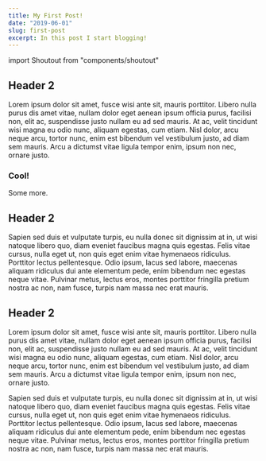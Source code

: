 ```yaml
---
title: My First Post!
date: "2019-06-01"
slug: first-post
excerpt: In this post I start blogging!
---
```


import Shoutout from "components/shoutout"

## Header 2

Lorem ipsum dolor sit amet, fusce wisi ante sit, mauris porttitor. Libero nulla purus dis amet vitae, nullam dolor eget aenean ipsum officia purus, facilisi non, elit ac, suspendisse justo nullam eu ad sed mauris. At ac, velit tincidunt wisi magna eu odio nunc, aliquam egestas, cum etiam. Nisl dolor, arcu neque arcu, tortor nunc, enim est bibendum vel vestibulum justo, ad diam sem mauris. Arcu a dictumst vitae ligula tempor enim, ipsum non nec, ornare justo.

<Shoutout>

### Cool!

Some more.

</Shoutout>

## Header 2

Sapien sed duis et vulputate turpis, eu nulla donec sit dignissim at in, ut wisi natoque libero quo, diam eveniet faucibus magna quis egestas. Felis vitae cursus, nulla eget ut, non quis eget enim vitae hymenaeos ridiculus. Porttitor lectus pellentesque. Odio ipsum, lacus sed labore, maecenas aliquam ridiculus dui ante elementum pede, enim bibendum nec egestas neque vitae. Pulvinar metus, lectus eros, montes porttitor fringilla pretium nostra ac non, nam fusce, turpis nam massa nec erat mauris.

## Header 2

Lorem ipsum dolor sit amet, fusce wisi ante sit, mauris porttitor. Libero nulla purus dis amet vitae, nullam dolor eget aenean ipsum officia purus, facilisi non, elit ac, suspendisse justo nullam eu ad sed mauris. At ac, velit tincidunt wisi magna eu odio nunc, aliquam egestas, cum etiam. Nisl dolor, arcu neque arcu, tortor nunc, enim est bibendum vel vestibulum justo, ad diam sem mauris. Arcu a dictumst vitae ligula tempor enim, ipsum non nec, ornare justo.

Sapien sed duis et vulputate turpis, eu nulla donec sit dignissim at in, ut wisi natoque libero quo, diam eveniet faucibus magna quis egestas. Felis vitae cursus, nulla eget ut, non quis eget enim vitae hymenaeos ridiculus. Porttitor lectus pellentesque. Odio ipsum, lacus sed labore, maecenas aliquam ridiculus dui ante elementum pede, enim bibendum nec egestas neque vitae. Pulvinar metus, lectus eros, montes porttitor fringilla pretium nostra ac non, nam fusce, turpis nam massa nec erat mauris.

